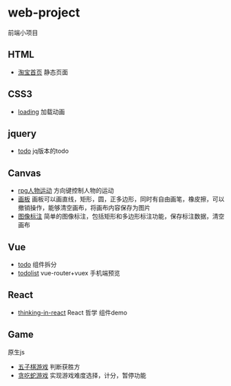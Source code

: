 # web-project
前端小项目

## HTML
* [淘宝首页](https://rqrry.github.io/web-project/taobao/index.html) 静态页面

## CSS3
* [loading](https://rqrry.github.io/web-project/CSS3/loading/index.html) 加载动画

## jquery
* [todo](https://rqrry.github.io/web-project/jquery/todo/index.html) jq版本的todo

## Canvas
* [rpg人物运动](https://rqrry.github.io/web-project/Canvas/rpg/index.html) 方向键控制人物的运动
* [画板](https://rqrry.github.io/web-project/Canvas/drawing/index.html) 画板可以画直线，矩形，圆，正多边形，同时有自由画笔，橡皮擦，可以撤销操作，能够清空画布，将画布内容保存为图片
* [图像标注](https://rqrry.github.io/web-project/Canvas/mark/index.html) 简单的图像标注，包括矩形和多边形标注功能，保存标注数据，清空画布

## Vue
* [todo](https://rqrry.github.io/web-project/Vue/todo/dist/index.html) 组件拆分
* [todolist](https://rqrry.github.io/web-project/Vue/todolist/dist/index.html) vue-router+vuex 手机端预览

## React
* [thinking-in-react](https://rqrry.github.io/web-project/React/thinking-in-react/build/index.html) React 哲学 组件demo

## Game
原生js
* [五子棋游戏](https://rqrry.github.io/web-project//Game/Gobang/index.html) 判断获胜方
* [贪吃蛇游戏](https://rqrry.github.io/web-project//Game/Snake/index.html) 实现游戏难度选择，计分，暂停功能
